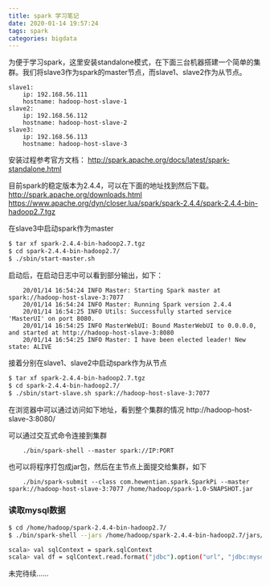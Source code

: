 ```yaml
---
title: spark 学习笔记
date: 2020-01-14 19:57:24
tags: spark
categories: bigdata
---
```


为便于学习spark，这里安装standalone模式，在下面三台机器搭建一个简单的集群。我们将slave3作为spark的master节点，而slave1、slave2作为从节点。

    slave1:
        ip: 192.168.56.111
        hostname: hadoop-host-slave-1
    slave2:
        ip: 192.168.56.112
        hostname: hadoop-host-slave-2
    slave3:
        ip: 192.168.56.113
        hostname: hadoop-host-slave-3

安装过程参考官方文档：
http://spark.apache.org/docs/latest/spark-standalone.html

目前spark的稳定版本为2.4.4，可以在下面的地址找到然后下载。
http://spark.apache.org/downloads.html
https://www.apache.org/dyn/closer.lua/spark/spark-2.4.4/spark-2.4.4-bin-hadoop2.7.tgz

在slave3中启动spark作为master
``` bash
$ tar xf spark-2.4.4-bin-hadoop2.7.tgz
$ cd spark-2.4.4-bin-hadoop2.7/
$ ./sbin/start-master.sh
```

启动后，在启动日志中可以看到部分输出，如下：

        20/01/14 16:54:24 INFO Master: Starting Spark master at spark://hadoop-host-slave-3:7077
        20/01/14 16:54:24 INFO Master: Running Spark version 2.4.4
        20/01/14 16:54:25 INFO Utils: Successfully started service 'MasterUI' on port 8080.
        20/01/14 16:54:25 INFO MasterWebUI: Bound MasterWebUI to 0.0.0.0, and started at http://hadoop-host-slave-3:8080
        20/01/14 16:54:25 INFO Master: I have been elected leader! New state: ALIVE


接着分别在slave1、slave2中启动spark作为从节点
``` bash
$ tar xf spark-2.4.4-bin-hadoop2.7.tgz
$ cd spark-2.4.4-bin-hadoop2.7/
$ ./sbin/start-slave.sh spark://hadoop-host-slave-3:7077
```

在浏览器中可以通过访问如下地址，看到整个集群的情况
http://hadoop-host-slave-3:8080/


可以通过交互式命令连接到集群

        ./bin/spark-shell --master spark://IP:PORT

也可以将程序打包成jar包，然后在主节点上面提交给集群，如下

        ./bin/spark-submit --class com.hewentian.spark.SparkPi --master spark://hadoop-host-slave-3:7077 /home/hadoop/spark-1.0-SNAPSHOT.jar


### 读取mysql数据
``` bash
$ cd /home/hadoop/spark-2.4.4-bin-hadoop2.7/
$ ./bin/spark-shell --jars /home/hadoop/spark-2.4.4-bin-hadoop2.7/jars/mysql-connector-java-5.1.25.jar

scala> val sqlContext = spark.sqlContext
scala> val df = sqlContext.read.format("jdbc").option("url", "jdbc:mysql://mysql.hewentian.com:3306/bfg_db?useUnicode=true&characterEncoding=utf-8&zeroDateTimeBehavior=convertToNull").option("driver", "com.mysql.jdbc.Driver").option("user", "bfg_db").option("password", "iE1zNB?A91*YbQ9hK").option("dbtable", "student").load()
```

未完待续……



